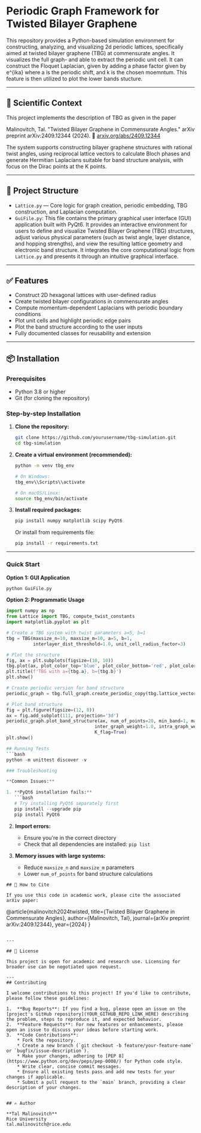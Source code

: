 # Periodic Graph Framework for Twisted Bilayer Graphene

This repository provides a Python-based simulation environment for constructing, analyzing, and visualizing 2d periodic lattices,
specifically aimed at twisted bilayer graphene (TBG) at commensurate angles.
It visualizes the full graph- and able to extract the periodic unit cell.
It can construct the Floquet Laplacian, given by adding a phase factor given by e^{ika}
where a is the periodic shift, and k is the chosen moemntum. 
This feature is then utilized to plot the lower bands stucture. 

---

## 🔬 Scientific Context

This project implements the description of TBG as given in the paper 

Malinovitch, Tal. "Twisted Bilayer Graphene in Commensurate Angles." arXiv preprint arXiv:2409.12344 (2024).
📄 [arxiv.org/abs/2409.12344](https://arxiv.org/abs/2409.12344)

The system supports constructing bilayer graphene structures with rational twist angles, using reciprocal lattice vectors to calculate Bloch phases
 and generate Hermitian Laplacians suitable for band structure analysis, with focus on the Dirac points at the K points.
 

---

## 📁 Project Structure

- `Lattice.py` — Core logic for graph creation, periodic embedding, TBG construction, and Laplacian computation.
- `GuiFile.py`: This file contains the primary graphical user interface (GUI) application built with PyQt6. It provides an interactive environment for users to define and visualize Twisted Bilayer Graphene (TBG) structures, adjust various physical parameters (such as twist angle, layer distance, and hopping strengths), and view the resulting lattice geometry and electronic band structure. It integrates the core computational logic from `Lattice.py` and presents it through an intuitive graphical interface.
---

## ✅ Features

- Construct 2D hexagonal lattices with user-defined radius
- Create twisted bilayer configurations in commensurate angles 
- Compute momentum-dependent Laplacians with periodic boundary conditions
- Plot unit cells and highlight periodic edge pairs
- Plot the band structure according to the user inputs
- Fully documented classes for reusability and extension

---

## 📦 Installation

### Prerequisites
- Python 3.8 or higher
- Git (for cloning the repository)

### Step-by-step Installation

1. **Clone the repository:**
   ```bash
   git clone https://github.com/yourusername/tbg-simulation.git
   cd tbg-simulation
   ```

2. **Create a virtual environment (recommended):**
   ```bash
   python -m venv tbg_env
   
   # On Windows:
   tbg_env\\Scripts\\activate
   
   # On macOS/Linux:
   source tbg_env/bin/activate
   ```

3. **Install required packages:**
   ```bash
   pip install numpy matplotlib scipy PyQt6
   ```

   Or install from requirements file:
   ```bash
   pip install -r requirements.txt
   ```
---

### Quick Start

**Option 1: GUI Application**
```bash
python GuiFile.py
```

**Option 2: Programmatic Usage**
```python
import numpy as np
from Lattice import TBG, compute_twist_constants
import matplotlib.pyplot as plt

# Create a TBG system with twist parameters a=5, b=1
tbg = TBG(maxsize_n=10, maxsize_m=10, a=5, b=1, 
          interlayer_dist_threshold=1.0, unit_cell_radius_factor=3)

# Plot the structure
fig, ax = plt.subplots(figsize=(10, 10))
tbg.plot(ax, plot_color_top='blue', plot_color_bottom='red', plot_color_full='green')
plt.title(f'TBG with a={tbg.a}, b={tbg.b}')
plt.show()

# Create periodic version for band structure
periodic_graph = tbg.full_graph.create_periodic_copy(tbg.lattice_vectors, (1/3, 1/3))

# Plot band structure
fig = plt.figure(figsize=(12, 8))
ax = fig.add_subplot(111, projection='3d')
periodic_graph.plot_band_structure(ax, num_of_points=20, min_band=1, max_band=5,
                                 inter_graph_weight=1.0, intra_graph_weight=1.0,
                                 K_flag=True)
plt.show()

## Running Tests
```bash
python -m unittest discover -v

### Troubleshooting

**Common Issues:**

1. **PyQt6 installation fails:**
   ```bash
   # Try installing PyQt6 separately first
   pip install --upgrade pip
   pip install PyQt6
   ```

2. **Import errors:**
   - Ensure you're in the correct directory
   - Check that all dependencies are installed: `pip list`

3. **Memory issues with large systems:**
   - Reduce `maxsize_n` and `maxsize_m` parameters
   - Lower `num_of_points` for band structure calculations
   
```
## 📌 How to Cite

If you use this code in academic work, please cite the associated arXiv paper:

```
@article{malinovitch2024twisted,
  title={Twisted Bilayer Graphene in Commensurate Angles},
  author={Malinovitch, Tal},
  journal={arXiv preprint arXiv:2409.12344},
  year={2024}
}
```

---

## 📄 License

This project is open for academic and research use. Licensing for broader use can be negotiated upon request.

---
## Contributing

I welcome contributions to this project! If you'd like to contribute, please follow these guidelines:

1.  **Bug Reports**: If you find a bug, please open an issue on the [project's GitHub repository](YOUR_GITHUB_REPO_LINK_HERE) describing the problem, steps to reproduce it, and expected behavior.
2.  **Feature Requests**: For new features or enhancements, please open an issue to discuss your ideas before starting work.
3.  **Code Contributions**:
    * Fork the repository.
    * Create a new branch (`git checkout -b feature/your-feature-name` or `bugfix/issue-description`).
    * Make your changes, adhering to [PEP 8](https://www.python.org/dev/peps/pep-0008/) for Python code style.
    * Write clear, concise commit messages.
    * Ensure all existing tests pass and add new tests for your changes if applicable.
    * Submit a pull request to the `main` branch, providing a clear description of your changes.


## ✍️ Author

**Tal Malinovitch**  
Rice University  
tal.malinovitch@rice.edu
